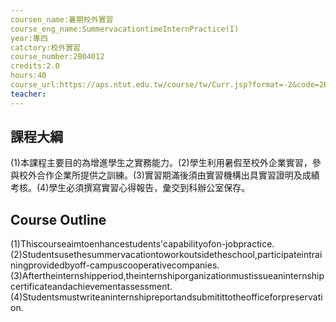 ```yaml
---
coursen_name:暑期校外實習
course_eng_name:SummervacationtimeInternPractice(I)
year:專四
catctory:校外實習
course_number:2B04012
credits:2.0
hours:40
course_url:https://aps.ntut.edu.tw/course/tw/Curr.jsp?format=-2&code=2B04012
teacher:
---
```


## 課程大綱

(1)本課程主要目的為增進學生之實務能力。(2)學生利用暑假至校外企業實習，參與校外合作企業所提供之訓練。(3)實習期滿後須由實習機構出具實習證明及成績考核。(4)學生必須撰寫實習心得報告，彙交到科辦公室保存。


## Course Outline

(1)Thiscourseaimtoenhancestudents'capabilityofon-jobpractice.(2)Studentsusethesummervacationtoworkoutsidetheschool,participateintrainingprovidedbyoff-campuscooperativecompanies.(3)Aftertheinternshipperiod,theinternshiporganizationmustissueaninternshipcertificateandachievementassessment.(4)Studentsmustwriteaninternshipreportandsubmitittotheofficeforpreservation.

